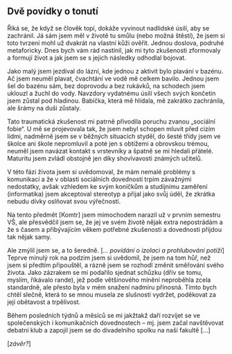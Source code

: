## Dvě povídky o tonutí

Říká se, že když se člověk topí, dokáže vyvinout nadlidské úsilí, aby se zachránil.
Já sám jsem měl v životě tu smůlu (nebo možná štěstí), že jsem si toto tvrzení mohl
už dvakrát na vlastní kůži ověřit. Jednou doslova, podruhé metaforicky. Dnes bych vám
rád nastínil, jak mi tyto zkušenosti zformovaly a formují život a jak jsem se
s jejich následky odhodlal bojovat.

Jako malý jsem jezdíval do lázní, kde jednou z aktivit bylo plavání v bazénu. Ač jsem
neuměl plavat, čvachtání ve vodě mě celkem bavilo. Jednou jsem šel do bazénu sám, bez
doprovodu a bez rukávků, na schodech jsem uklouzl a žuchl do vody. Navzdory vydatnému
úsilí všech svých končetin jsem zůstal pod hladinou. Babička, která mě hlídala, mě
zakrátko zachránila, ale šrámy na duši zůstaly.

Tato traumatická zkušenost mi patrně přivodila poruchu zvanou „sociální fobie“. U mě
se projevovala tak, že jsem nebyl schopen mluvit před cizím lidmi, nadměrně jsem se
v běžných situacích styděl, do šesté třídy jsem ve školce ani škole nepromluvil
a poté jen s obtížemi a obrovskou trémou, neuměl jsem navázat kontakt s vrstevníky
a špatně se mi hledali přátelé. Maturitu jsem zvládl obstojně jen díky shovívavosti
známých učitelů.

V této fázi života jsem si uvědomoval, že mám nemalé problémy s komunikací a že
v oblasti sociálních dovedností trpím závažnými nedostatky, avšak vzhledem ke svým
koníčkům a studijnímu zaměření (informatika) jsem akceptoval stereotyp a přijal jako
svůj úděl, že zkrátka nebudu dívky oslňovat svou výřečností.

Na tento předmět [Komtr] jsem mimochodem narazil už v prvním semestru VŠ, ale
přesvědčil jsem se, že jej ve svém životě nějak extra nepostrádám a že s časem
a přibývajícím věkem potřebné zkušenosti a dovednosti přijdou tak nějak samy.

Ale zmýlil jsem se, a to šeredně. [_… povídání o izolaci a prohlubování potíží_]
Teprve minulý rok na podzim jsem si uvědomil, že jsem na tom hůř, než jsem si předtím
připouštěl, a rázně jsem se rozhodl změnit směřování svého života. Jako zázrakem se
mi podařilo sjednat schůzku (dřív se tomu, myslím, říkávalo rande), jež podle
většinového mínění neproběhla zcela standardně, ale přesto byla v mém snažení nadmíru
přínosná. Tímto bych chtěl slečně, která to se mnou musela ze slušnosti vydržet,
poděkovat za její obětavost a trpělivost.

Během posledních týdnů a měsíců se mi jakžtakž daří rozvíjet se ve společenských
i komunikačních dovednostech – mj. jsem začal navštěvovat debatní klub a zapojil jsem
se do divadelního spolku na naší fakultě […]

[_závěr?_]

